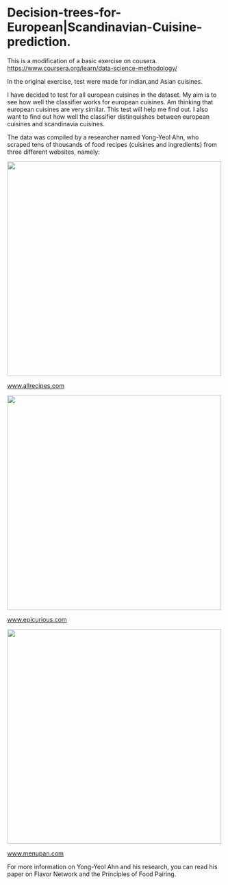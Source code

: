 # Decision-trees-for-European|Scandinavian-Cuisine-prediction.
This is a modification of a basic exercise on cousera.
https://www.coursera.org/learn/data-science-methodology/

In the original exercise, test were made for indian,and Asian cuisines.

I have decided to test for all european cuisines in the dataset. My aim is to see how well the classifier works for european cuisines. Am thinking that european cuisines are very similar. This test will help me find out. I also want to find out how well the classifier distinquishes between european cuisines and scandinavia cuisines.

The data was compiled by a researcher named Yong-Yeol Ahn, who scraped tens of thousands of food recipes (cuisines and ingredients) from three different websites, namely:

<img src="https://ibm.box.com/shared/static/4fruwan7wmjov3gywiz3swlojw0srv54.png" width=500>

www.allrecipes.com

<img src="https://ibm.box.com/shared/static/cebfdbr22fjxa47lltp0bs533r103g0z.png" width=500>

www.epicurious.com

<img src="https://ibm.box.com/shared/static/epk727njg7xrz49pbkpkzd05cm5ywqmu.png" width=500>

www.menupan.com

For more information on Yong-Yeol Ahn and his research, you can read his paper on Flavor Network and the Principles of Food Pairing.
